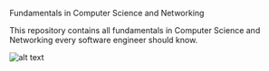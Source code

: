 Fundamentals in Computer Science and Networking 

This repository contains all fundamentals in Computer Science and Networking every software engineer should know.

![alt text](https://appdevelopermagazine.com/images/news_images/Thoughts-on-Andreessens-Essay-App-Developer-Magazine_gd5kd6gn.jpg)